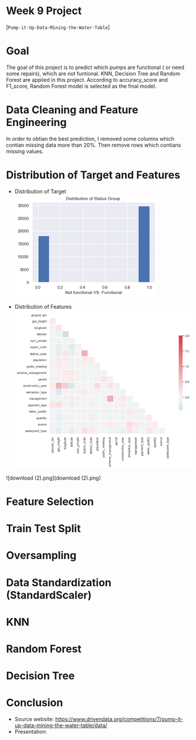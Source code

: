 # Week 9 Project  
[`Pump-it-Up-Data-Mining-the-Water-Table`]

# Goal
The goal of this project is to predict which pumps are functional ( or need some repairs), which are not funtional. KNN, Decision Tree and Random Forest are applied in this project. According to accuracy_score and F1_score, Random Forest model is selected as the final model. 

# Data Cleaning and Feature Engineering
In order to obtian the best prediction, I removed some columns which contian missing data more than 20%. Then remove rows which contians missing values.

# Distribution of Target and Features 

* Distribution of Target
![download.png](download.png)


* Distribution of Features
![feature_selection.png](feature_selection.png)

![download (2).png](download (2).png)




# Feature Selection





# Train Test Split

# Oversampling
# Data Standardization (StandardScaler)
# KNN
# Random Forest
# Decision Tree


# Conclusion 
     
- Source website: https://www.drivendata.org/competitions/7/pump-it-up-data-mining-the-water-table/data/
- Presentation: 
